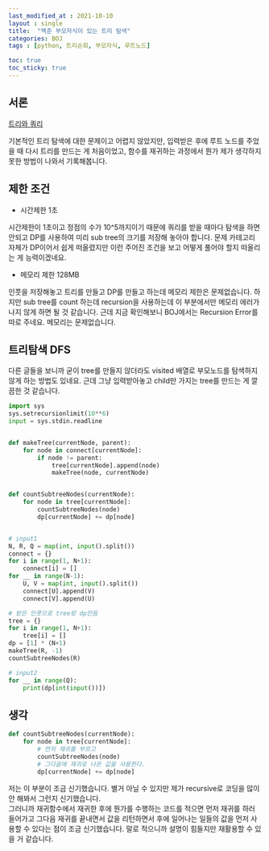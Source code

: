 ```yaml
---
last_modified_at : 2021-10-10
layout : single
title:  "백준 부모자식이 있는 트리 탐색"
categories: BOJ
tags : [python, 트리순회, 부모자식, 루트노드]

toc: true
toc_sticky: true
---
```

## 서론
<a href='https://www.acmicpc.net/problem/15681'>트리와 쿼리</a>

기본적인 트리 탐색에 대한 문제이고 어렵지 않았지만, 입력받은 후에 루트 노드를 주었을 때 다시 트리를 만드는 게 처음이었고, 함수를 재귀하는 과정에서 뭔가 제가 생각하지 못한 방법이 나와서 기록해봅니다.

## 제한 조건
<ul>
  <li>시간제한 1초</li>
</ul>
시간제한이 1초이고 정점의 수가 10^5까지이기 때문에 쿼리를 받을 때마다 탐색을 하면 안되고 DP를 사용하여 미리 sub tree의 크기를 저장해 놓아야 합니다. 문제 카테고리 자체가 DP이어서 쉽게 떠올렸지만 이런 주어진 조건을 보고 어떻게 풀어야 할지 떠올리는 게 능력이겠네요.

<ul>
  <li>메모리 제한 128MB</li>
</ul>
인풋을 저장해놓고 트리를 만들고 DP를 만들고 하는데 메모리 제한은 문제없습니다. 하지만 sub tree를 count 하는데 recursion을 사용하는데 이 부분에서만 메모리 에러가 나지 않게 하면 될 것 같습니다. 근데 지금 확인해보니 BOJ에서는 Recursion Error를 따로 주네요. 메모리는 문제없습니다.


## 트리탐색 DFS
다른 글들을 보니까 굳이 tree를 만들지 않더라도 visited 배열로 부모노드를 탐색하지 않게 하는 방법도 있네요. 근데 그냥 입력받아놓고 child만 가지는 tree를 만드는 게 깔끔한 것 같습니다.
```python
import sys
sys.setrecursionlimit(10**6)
input = sys.stdin.readline


def makeTree(currentNode, parent):
    for node in connect[currentNode]:
        if node != parent:
            tree[currentNode].append(node)
            makeTree(node, currentNode)


def countSubtreeNodes(currentNode):
    for node in tree[currentNode]:
        countSubtreeNodes(node)
        dp[currentNode] += dp[node]


# input1
N, R, Q = map(int, input().split())
connect = {}
for i in range(1, N+1):
    connect[i] = []
for __ in range(N-1):
    U, V = map(int, input().split())
    connect[U].append(V)
    connect[V].append(U)

# 받은 인풋으로 tree랑 dp만듬
tree = {}
for i in range(1, N+1):
    tree[i] = []
dp = [1] * (N+1)
makeTree(R, -1)
countSubtreeNodes(R)

# input2
for __ in range(Q):
    print(dp[int(input())])
```

## 생각
```python
def countSubtreeNodes(currentNode):
    for node in tree[currentNode]:
        # 먼저 재귀를 부르고
        countSubtreeNodes(node)
        # 그다음에 재귀로 나온 값을 사용한다.
        dp[currentNode] += dp[node]
```
저는 이 부분이 조금 신기했습니다. 별거 아닐 수 있지만 제가 recursive로 코딩을 많이 안 해봐서 그런지 신기했습니다.  
그러니까 재귀함수에서 재귀한 후에 뭔가를 수행하는 코드를 적으면 먼저 재귀를 하러 들어가고 그다음 재귀를 끝내면서 값을 리턴하면서 후에 일어나는 일들의 값을 먼저 사용할 수 있다는 점이 조금 신기했습니다. 말로 적으니까 설명이 힘들지만 재활용할 수 있을 거 같습니다.